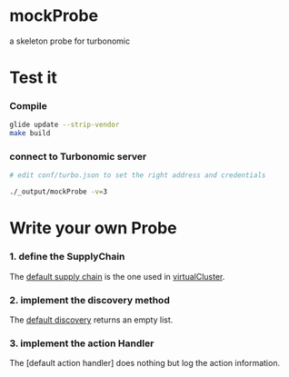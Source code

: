 # mockProbe
a skeleton probe for turbonomic


# Test it

### Compile
```bash
glide update --strip-vendor
make build
```

### connect to Turbonomic server
```bash
# edit conf/turbo.json to set the right address and credentials

./_output/mockProbe -v=3
```

# Write your own Probe

### 1. define the SupplyChain
The [default supply chain](https://github.com/songbinliu/mockProbe/blob/1f3976c29bd0342b4dff239c275df92573bb6f1c/pkg/registration/supply_chain_factory.go#L41) is the one used in [virtualCluster](https://github.com/songbinliu/virtualCluster).  


### 2. implement the discovery method
The [default discovery](https://github.com/songbinliu/mockProbe/blob/1f3976c29bd0342b4dff239c275df92573bb6f1c/pkg/discovery/discovery_client.go#L74) returns an empty list. 

### 3. implement the action Handler
The [default action handler] does nothing but log the action information.
